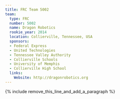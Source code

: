 ```yaml
---
title: FRC Team 5002
team:
  type: FRC
  number: 5002
  name: Dragon Robotics
  rookie_year: 2014
  location: Collierville, Tennessee, USA
  sponsors:
  - Federal Express
  - United Technologies
  - Tennessee Valley Authority
  - Collierville Schools
  - University of Memphis
  - Collierville High School
  links:
    Website: http://dragonrobotics.org
---
```


{% include remove_this_line_and_add_a_paragraph %}